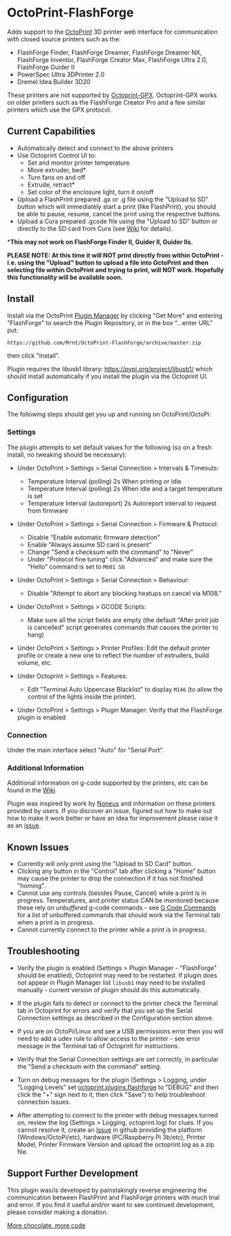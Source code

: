 # OctoPrint-FlashForge

Adds support to the [OctoPrint](https://octoprint.org) 3D printer web interface for communication with closed source printers such as the:
- FlashForge Finder, FlashForge Dreamer, FlashForge Dreamer NX, FlashForge Inventor, FlashForge Creator Max, FlashForge Ultra 2.0, FlashForge Guider II
- PowerSpec Ultra 3DPrinter 2.0
- Dremel Idea Builder 3D20

These printers are not supported by [Octoprint-GPX](https://github.com/markwal/OctoPrint-GPX).  Octoprint-GPX works on older printers such as the FlashForge Creator Pro and a few similar printers which use the GPX protocol.

## Current Capabilities

- Automatically detect and connect to the above printers
- Use Octoprint Control UI to:
    - Set and monitor printer temperature
    - Move extruder, bed*
    - Turn fans on and off
    - Extrude, retract*
    - Set color of the enclosure light, turn it on/off
- Upload a FlashPrint prepared .gx or .g file using the "Upload to SD" button which will immediately start a print (like FlashPrint), you should be able to pause, resume, cancel the print using the respective buttons.
- Upload a Cura prepared .gcode file using the "Upload to SD" button or directly to the SD card from Cura (see [Wiki](https://github.com/Mrnt/OctoPrint-FlashForge/wiki) for details).

***This may not work on FlashForge Finder II, Guider II, Guider IIs.**

**PLEASE NOTE: At this time it will NOT print directly from within OctoPrint - i.e. using the "Upload" button to upload a file into OctoPrint and then selecting file within OctoPrint and trying to print, will NOT work. Hopefully this functionality will be available soon.**

## Install

Install via the OctoPrint [Plugin Manager](https://docs.octoprint.org/en/master/bundledplugins/pluginmanager.html)
by clicking "Get More" and entering "FlashForge" to search the Plugin Repository, or in the box "...enter URL" put:

    https://github.com/Mrnt/OctoPrint-FlashForge/archive/master.zip

then click "Install".

Plugin requires the libusb1 library: https://pypi.org/project/libusb1/
 which should install automatically if you install the plugin via the Octoprint UI.

## Configuration

The following steps should get you up and running on OctoPrint/OctoPi:

### Settings

The plugin attempts to set default values for the following (so on a fresh install, no tweaking should be necessary):

* Under OctoPrint > Settings > Serial Connection > Intervals & Timeouts:
    * Temperature Interval (polling) 2s When printing or idle
    * Temperature Interval (polling) 2s When idle and a target temperature is set
    * Temperature Interval (autoreport) 2s Autoreport interval to request from firmware

* Under OctoPrint > Settings > Serial Connection > Firmware & Protocol:
    * Disable "Enable automatic firmware detection"
    * Enable "Always assume SD card is present"
    * Change "Send a checksum with the command" to "Never"
    * Under "Protocol fine tuning" click "Advanced" and make sure the "Hello" command is set to `M601 S0`

* Under OctoPrint > Settings > Serial Connection > Behaviour:
    * Disable "Attempt to abort any blocking heatups on cancel via M108."

* Under OctoPrint > Settings > GCODE Scripts:
    * Make sure all the script fields are empty (the default "After print job is cancelled" script generates commands that causes the printer to hang)

* Under OctoPrint > Settings > Printer Profiles:
Edit the default printer profile or create a new one to reflect the number of extruders, build volume, etc.

* Under Octoprint > Settings > Features:
    * Edit "Terminal Auto Uppercase Blacklist" to display `M146` (to allow the control of the lights inside the printer).

* Under OctoPrint > Settings > Plugin Manager:
Verify that the FlashForge plugin is enabled

### Connection

Under the main interface select "Auto" for "Serial Port".

### Additional Information

Additional information on g-code supported by the printers, etc can be found in the [Wiki](https://github.com/Mrnt/OctoPrint-FlashForge/wiki).

Plugin was inspired by work by [Noneus](https://github.com/Noneus) and information on these printers provided by users. If you discover an issue, figured out how to make out how to make it work better or have an idea for improvement please raise it as an [issue](https://github.com/Mrnt/OctoPrint-FlashForge/issues).

## Known Issues

* Currently will only print using the "Upload to SD Card" button.
* Clicking any button in the "Control" tab after clicking a "Home" button may cause the printer to drop the connection if it has not finished "homing".
* Cannot use any controls (besides Pause, Cancel) while a print is in progress. Temperatures, and printer status CAN be monitored because these rely on  *unbuffered* g-code commands - see [G Code Commands](https://github.com/Mrnt/OctoPrint-FlashForge/wiki/G-Code-Dictionary) for a list of unbuffered commands that should work via the Terminal tab when a print is in progress.
* Cannot currently connect to the printer while a print is in progress.

## Troubleshooting

* Verify the plugin is enabled (Settings > Plugin Manager - "FlashForge" should be enabled), Octoprint may need to be restarted.
If plugin does not appear in Plugin Manager list `libusb1` may need to be installed manually - current version of plugin should do this automatically.

* If the plugin fails to detect or connect to the printer check the Terminal tab in Octoprint for errors and verify that you set up the Serial Connection settings as described in the Configuration section above.

* If you are on OctoPi/Linux and see a USB permissions error then you will need to add a udev rule to allow access to the printer - see error message in the Terminal tab of Octoprint for instructions.

* Verify that the Serial Connection settings are set correctly, in particular the "Send a checksum with the command" setting.

* Turn on debug messages for the plugin (Settings > Logging, under "Logging Levels" set [octoprint.plugins.flashforge](https://github.com/Mrnt/OctoPrint-FlashForge/wiki/images/LoggingSettings.png) to "DEBUG" and then click the "+" sign next to it, then click "Save") to help troubleshoot connection issues.

* After attempting to connect to the printer with debug messages turned on, review the log (Settings > Logging, octoprint.log) for clues. If you cannot resolve it, create an [Issue](https://github.com/Mrnt/OctoPrint-FlashForge/issues) in github providing the platform (Windows/OctoPi/etc), hardware (PC/Raspberry Pi 3b/etc), Printer Model, Printer Firmware Version and upload the octoprint.log as a zip file.

## Support Further Development

This plugin was/is developed by painstakingly reverse engineering the communication
between FlashPrint and FlashForge printers with much trial and error. If you find it 
useful and/or want to see continued development, please consider making a donation.

[More chocolate, more code](https://www.paypal.com/cgi-bin/webscr?cmd=_s-xclick&hosted_button_id=S4TNWVKFLPL5C&source=url)




